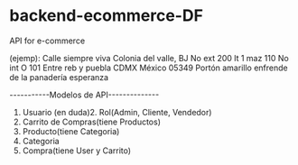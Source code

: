 # backend-ecommerce-DF
API for e-commerce

(ejemp):
  Calle siempre viva
  Colonia del valle, BJ
  No ext 200 lt 1 maz 110
  No int O 101
  Entre reb y puebla
  CDMX
  México
  05349
  Portón amarillo enfrende de la panadería esperanza


-----------Modelos de API--------------
1. Usuario
(en duda)2. Rol(Admin, Cliente, Vendedor)
3. Carrito de Compras(tiene Productos)
4. Producto(tiene Categoria)
5. Categoria
6. Compra(tiene User y Carrito)
